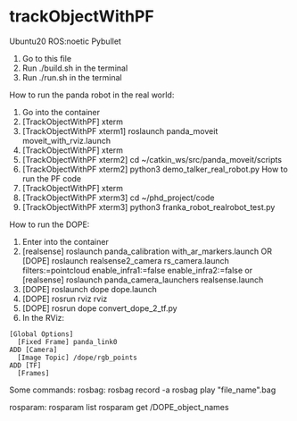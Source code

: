 # trackObjectWithPF
Ubuntu20 ROS:noetic Pybullet
  1. Go to this file
  2. Run ./build.sh in the terminal
  3. Run ./run.sh in the terminal

How to run the panda robot in the real world:
  1. Go into the container
  2. [TrackObjectWithPF] xterm
  3. [TrackObjectWithPF xterm1] roslaunch panda_moveit moveit_with_rviz.launch
  4. [TrackObjectWithPF] xterm
  5. [TrackObjectWithPF xterm2] cd ~/catkin_ws/src/panda_moveit/scripts
  6. [TrackObjectWithPF xterm2] python3 demo_talker_real_robot.py
  How to run the PF code
  7. [TrackObjectWithPF] xterm
  8. [TrackObjectWithPF xterm3] cd ~/phd_project/code
  9. [TrackObjectWithPF xterm3] python3 franka_robot_realrobot_test.py
  
How to run the DOPE:
  1. Enter into the container
  2. [realsense] roslaunch panda_calibration with_ar_markers.launch 
  OR [DOPE] roslaunch realsense2_camera rs_camera.launch filters:=pointcloud enable_infra1:=false enable_infra2:=false
  or [realsense] roslaunch panda_camera_launchers realsense.launch
  3. [DOPE] roslaunch dope dope.launch
  4. [DOPE] rosrun rviz rviz
  5. [DOPE] rosrun dope convert_dope_2_tf.py
  6. In the RViz:
    
    [Global Options]
      [Fixed Frame] panda_link0
    ADD [Camera]
      [Image Topic] /dope/rgb_points
    ADD [TF]
      [Frames]
  
Some commands:
  rosbag:
  rosbag record -a
  rosbag play "file_name".bag
  
  rosparam:
  rosparam list
  rosparam get /DOPE_object_names

